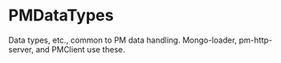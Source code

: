 # PMDataTypes

Data types, etc., common to PM data handling.
Mongo-loader, pm-http-server, and PMClient use these.
